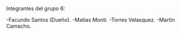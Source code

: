 Integrantes del grupo 6:

-Facundo Santos (Dueño).
-Matias Monti.
-Torres Velasquez.
-Martin Camacho.